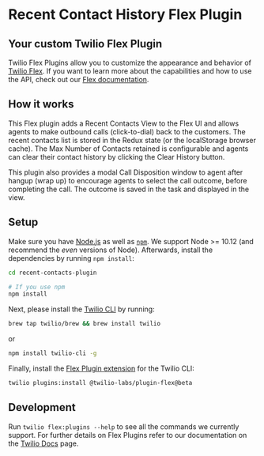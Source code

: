 # Recent Contact History Flex Plugin

## Your custom Twilio Flex Plugin

Twilio Flex Plugins allow you to customize the appearance and behavior of [Twilio Flex](https://www.twilio.com/flex). If you want to learn more about the capabilities and how to use the API, check out our [Flex documentation](https://www.twilio.com/docs/flex).

## How it works
This Flex plugin adds a Recent Contacts View to the Flex UI and allows agents to make outbound calls (click-to-dial) back to the customers. The recent contacts list is stored in the Redux state (or the localStorage browser cache). The Max Number of Contacts retained is configurable and agents can clear their contact history by clicking the Clear History button.

This plugin also provides a modal Call Disposition window to agent after hangup (wrap up) to encourage agents to select the call outcome, before completing the call.  The outcome is saved in the task and displayed in the view.

## Setup

Make sure you have [Node.js](https://nodejs.org) as well as [`npm`](https://npmjs.com). We support Node >= 10.12 (and recommend the _even_ versions of Node). Afterwards, install the dependencies by running `npm install`:

```bash
cd recent-contacts-plugin

# If you use npm
npm install
```

Next, please install the [Twilio CLI](https://www.twilio.com/docs/twilio-cli/quickstart) by running:

```bash
brew tap twilio/brew && brew install twilio
```
or
```bash
npm install twilio-cli -g
```

Finally, install the [Flex Plugin extension](https://github.com/twilio-labs/plugin-flex/tree/v1-beta) for the Twilio CLI:

```bash
twilio plugins:install @twilio-labs/plugin-flex@beta
```

## Development

Run `twilio flex:plugins --help` to see all the commands we currently support. For further details on Flex Plugins refer to our documentation on the [Twilio Docs](https://www.twilio.com/docs/flex/developer/plugins/cli) page.

